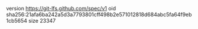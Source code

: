 version https://git-lfs.github.com/spec/v1
oid sha256:21afa6ba242a5d3a7793801cff498b2e571012818d684abc5fa64f9eb1cb5654
size 23347
